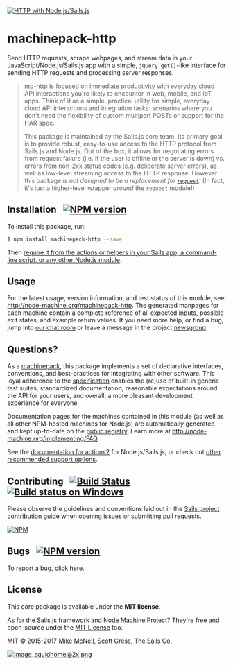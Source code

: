 [![HTTP with Node.js/Sails.js](https://camo.githubusercontent.com/9e49073459ed4e0e2687b80eaf515d87b0da4a6b/687474703a2f2f62616c64657264617368792e6769746875622e696f2f7361696c732f696d616765732f6c6f676f2e706e67)](https://sailsjs.com)

# machinepack-http

Send HTTP requests, scrape webpages, and stream data in your JavaScript/Node.js/Sails.js app with a simple, `jQuery.get()`-like interface for sending HTTP requests and processing server responses.


> mp-http is focused on immediate productivity with everyday cloud API interactions you're likely to encounter in web, mobile, and IoT apps.  Think of it as a simple, practical utility for simple, everyday cloud API interactions and integration tasks: scenarios where you don't need the flexibility of custom multipart POSTs or support for the HAR spec.
> 
> This package is maintained by the Sails.js core team.  Its primary goal is to provide robust, easy-to-use access to the HTTP protocol from Sails.js and Node.js.  Out of the box, it allows for negotiating errors from request failure (i.e. if the user is offline or the server is down) vs. errors from non-2xx status codes (e.g. deliberate server errors), as well as low-level streaming access to the HTTP response.  However this package _is not designed to be a replacement for [`request`](https://npmjs.com/package/request)_.  (In fact, it's just a higher-level wrapper _around_ the `request` module!)


## Installation &nbsp; [![NPM version](https://badge.fury.io/js/machinepack-http.svg)](http://badge.fury.io/js/machinepack-http)

To install this package, run:

```bash
$ npm install machinepack-http --save
```

Then [require it from the actions or helpers in your Sails app, a command-line script, or any other Node.js module](http://node-machine.org/machinepack-http).

## Usage

For the latest usage, version information, and test status of this module, see <a href="http://node-machine.org/machinepack-http" title="Send an HTTP request. (for node.js/sails.js)">http://node-machine.org/machinepack-http</a>.  The generated manpages for each machine contain a complete reference of all expected inputs, possible exit states, and example return values.  If you need more help, or find a bug, jump into [our chat room](https://gitter.im/balderdashy/sails) or leave a message in the project [newsgroup](https://groups.google.com/forum/?hl=en#!forum/sailsjs).


## Questions?

As a [machinepack](http://node-machine.org/machinepacks), this package implements a set of declarative interfaces, conventions, and best-practices for integrating with other software.  This loyal adherence to the [specification](http://node-machine.org/spec) enables the (re)use of built-in generic test suites, standardized documentation, reasonable expectations around the API for your users, and overall, a more pleasant development experience for everyone.

Documentation pages for the machines contained in this module (as well as all other NPM-hosted machines for Node.js) are automatically generated and kept up-to-date on the <a href="http://node-machine.org" title="Public machine registry for Node.js">public registry</a>.
Learn more at <a href="http://node-machine.org/implementing/FAQ" title="Machine Project FAQ (for implementors)">http://node-machine.org/implementing/FAQ</a>.

See the [documentation for actions2](http://sailsjs.com/documentation/concepts/actions-and-controllers) for Node.js/Sails.js, or check out [other recommended support options](http://sailsjs.com/support).


## Contributing &nbsp; [![Build Status](https://travis-ci.org/mikermcneil/machinepack-http.svg?branch=master)](https://travis-ci.org/mikermcneil/machinepack-http) &nbsp; [![Build status on Windows](https://ci.appveyor.com/api/projects/status/u0i1o62tsw6ymbjd/branch/master?svg=true)](https://ci.appveyor.com/project/mikermcneil/machinepack-http/branch/master)

Please observe the guidelines and conventions laid out in the [Sails project contribution guide](http://sailsjs.com/documentation/contributing) when opening issues or submitting pull requests.

[![NPM](https://nodei.co/npm/machinepack-http.png?downloads=true)](http://npmjs.com/package/machinepack-http)


## Bugs &nbsp; [![NPM version](https://badge.fury.io/js/machinepack-http.svg)](http://npmjs.com/package/machinepack-http)

To report a bug, [click here](http://sailsjs.com/bugs).


## License

This core package is available under the **MIT license**.

As for the [Sails.js framework](http://sailsjs.com) and [Node Machine Project](http://node-machine.org)?  They're free and open-source under the [MIT License](http://sailsjs.com/license) too.


MIT &copy; 2015-2017 [Mike McNeil](http://twitter.com/mikermcneil), [Scott Gress](https://twitter.com/sgress454), [The Sails Co.](https://sailsjs.com/about)


[![image_squidhome@2x.png](http://i.imgur.com/RIvu9.png)](https://sailsjs.com)

